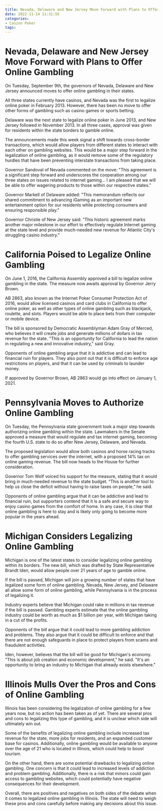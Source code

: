 ```yaml
---
title: Nevada, Delaware and New Jersey Move Forward with Plans to Offer Online Gambling
date: 2022-11-14 11:31:55
categories:
- Casino Poker
tags:
---
```



#  Nevada, Delaware and New Jersey Move Forward with Plans to Offer Online Gambling

On Tuesday, September 9th, the governors of Nevada, Delaware and New Jersey announced moves to offer online gambling in their states.

All three states currently have casinos, and Nevada was the first to legalize online poker in February 2013. However, there has been no move to offer other forms of gambling such as casino games or sports betting.

Delaware was the next state to legalize online poker in June 2013, and New Jersey followed in November 2013. In all three cases, approval was given for residents within the state borders to gamble online.

The announcements made this week signal a shift towards cross-border transactions, which would allow players from different states to interact with each other on gambling websites. This would be a major step forward in the legalization of online gambling, as it would remove some of the regulatory hurdles that have been preventing interstate transactions from taking place.

Governor Sandoval of Nevada commented on the move: "This agreement is a significant step forward and underscores the cooperation among our three states on issues related to internet gaming... I am pleased that we will be able to offer wagering products to those within our respective states."

Governor Markell of Delaware added: "This memorandum reflects our shared commitment to advancing iGaming as an important new entertainment option for our residents while protecting consumers and ensuring responsible play."

Governor Christie of New Jersey said: "This historic agreement marks another major milestone in our effort to effectively regulate Internet gaming at the state level and provide much-needed new revenue for Atlantic City's struggling casino industry."

#  California Poised to Legalize Online Gambling

On June 1, 2016, the California Assembly approved a bill to legalize online gambling in the state. The measure now awaits approval by Governor Jerry Brown.

AB 2863, also known as the Internet Poker Consumer Protection Act of 2016, would allow licensed casinos and card clubs in California to offer online poker, as well as other types of online gambling such as blackjack, roulette, and slots. Players would be able to place bets from their computer or mobile device.

The bill is sponsored by Democratic Assemblyman Adam Gray of Merced, who believes it will create jobs and generate millions of dollars in tax revenue for the state. "This is an opportunity for California to lead the nation in regulating a new and innovative industry," said Gray.

Opponents of online gambling argue that it is addictive and can lead to financial ruin for players. They also point out that it is difficult to enforce age restrictions on players, and that it can be used by criminals to launder money.

If approved by Governor Brown, AB 2863 would go into effect on January 1, 2021.

#  Pennsylvania Moves to Authorize Online Gambling

On Tuesday, the Pennsylvania state government took a major step towards authorizing online gambling within the state. Lawmakers in the Senate approved a measure that would regulate and tax internet gaming, becoming the fourth U.S. state to do so after New Jersey, Delaware, and Nevada.

The proposed legislation would allow both casinos and horse racing tracks to offer gambling services over the internet, with a proposed 14% tax on online gaming revenue. The bill now heads to the House for further consideration.

Governor Tom Wolf voiced his support for the measure, stating that it would bring in much-needed revenue to the state budget. “This is another tool to help us close the deficit without having to raise taxes on people,” he said.

Opponents of online gambling argue that it can be addictive and lead to financial ruin, but supporters contend that it is a safe and secure way to enjoy casino games from the comfort of home. In any case, it is clear that online gambling is here to stay and is likely only going to become more popular in the years ahead.

#  Michigan Considers Legalizing Online Gambling

Michigan is one of the latest states to consider legalizing online gambling within its borders. The new bill, which was drafted by State Representative Brandt Iden, would allow people over 21 years of age to gamble online.

If the bill is passed, Michigan will join a growing number of states that have legalized some form of online gambling. Nevada, New Jersey, and Delaware all allow some form of online gambling, while Pennsylvania is in the process of legalizing it.

Industry experts believe that Michigan could rake in millions in tax revenue if the bill is passed. Gambling experts estimate that the online gambling industry could be worth as much as $1 billion per year, with Michigan taking in a cut of the profits.

Opponents of the bill argue that it could lead to more gambling addiction and problems. They also argue that it could be difficult to enforce and that there are not enough safeguards in place to protect players from scams and fraudulent activities.

Iden, however, believes that the bill will be good for Michigan's economy. "This is about job creation and economic development," he said. "It's an opportunity to bring an industry to Michigan that already exists elsewhere."

#  Illinois Mulls Over the Pros and Cons of Online Gambling

Illinois has been considering the legalization of online gambling for a few years now, but no action has been taken as of yet. There are several pros and cons to legalizing this type of gambling, and it is unclear which side will ultimately win out.

Some of the benefits of legalizing online gambling include increased tax revenue for the state, more jobs for residents, and an expanded customer base for casinos. Additionally, online gambling would be available to anyone over the age of 21 who is located in Illinois, which could help to boost tourism.

On the other hand, there are some potential drawbacks to legalizing online gambling. One concern is that it could lead to increased levels of addiction and problem gambling. Additionally, there is a risk that minors could gain access to gambling websites, which could potentially have negative consequences for their development.

Overall, there are positives and negatives on both sides of the debate when it comes to legalized online gambling in Illinois. The state will need to weigh these pros and cons carefully before making any decisions about this issue.